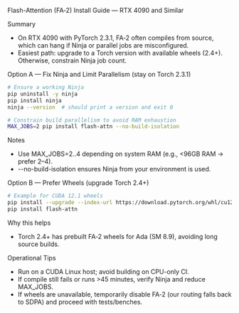 Flash-Attention (FA‑2) Install Guide — RTX 4090 and Similar

Summary
- On RTX 4090 with PyTorch 2.3.1, FA‑2 often compiles from source, which can hang if Ninja or parallel jobs are misconfigured.
- Easiest path: upgrade to a Torch version with available wheels (2.4+). Otherwise, constrain Ninja job count.

Option A — Fix Ninja and Limit Parallelism (stay on Torch 2.3.1)
```bash
# Ensure a working Ninja
pip uninstall -y ninja
pip install ninja
ninja --version  # should print a version and exit 0

# Constrain build parallelism to avoid RAM exhaustion
MAX_JOBS=2 pip install flash-attn --no-build-isolation
```

Notes
- Use MAX_JOBS=2..4 depending on system RAM (e.g., <96GB RAM → prefer 2–4).
- --no-build-isolation ensures Ninja from your environment is used.

Option B — Prefer Wheels (upgrade Torch 2.4+)
```bash
# Example for CUDA 12.1 wheels
pip install --upgrade --index-url https://download.pytorch.org/whl/cu121 torch==2.4.0+cu121
pip install flash-attn
```

Why this helps
- Torch 2.4+ has prebuilt FA‑2 wheels for Ada (SM 8.9), avoiding long source builds.

Operational Tips
- Run on a CUDA Linux host; avoid building on CPU-only CI.
- If compile still fails or runs >45 minutes, verify Ninja and reduce MAX_JOBS.
- If wheels are unavailable, temporarily disable FA‑2 (our routing falls back to SDPA) and proceed with tests/benches.

